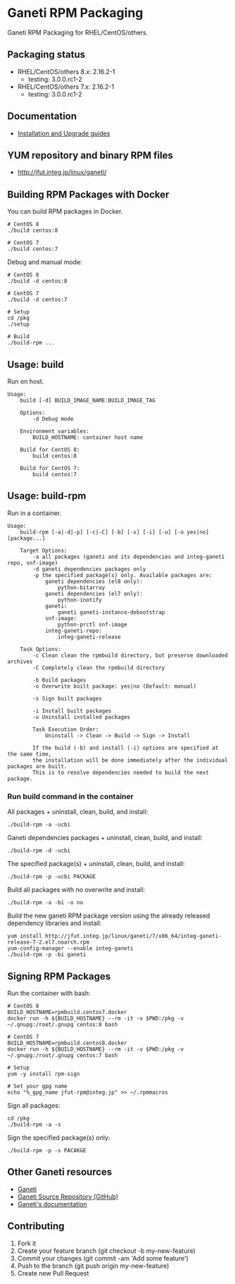 # Ganeti RPM Packaging

Ganeti RPM Packaging for RHEL/CentOS/others.

## Packaging status

- RHEL/CentOS/others 8.x: 2.16.2-1
    - testing: 3.0.0.rc1-2
- RHEL/CentOS/others 7.x: 2.16.2-1
    - testing: 3.0.0.rc1-2

## Documentation

- [Installation and Upgrade guides](https://github.com/jfut/ganeti-rpm/tree/master/doc)

## YUM repository and binary RPM files

- http://jfut.integ.jp/linux/ganeti/

## Building RPM Packages with Docker

You can build RPM packages in Docker.

```
# CentOS 8
./build centos:8

# CentOS 7
./build centos:7
```

Debug and manual mode:

```
# CentOS 8
./build -d centos:8

# CentOS 7
./build -d centos:7

# Setup
cd /pkg
./setup

# Build
./build-rpm ...
```

## Usage: build

Run on host.

```
Usage:
    build [-d] BUILD_IMAGE_NAME:BUILD_IMAGE_TAG

    Options:
        -d Debug mode

    Environment variables:
        BUILD_HOSTNAME: container host name

    Build for CentOS 8:
        build centos:8

    Build for CentOS 7:
        build centos:7
```

## Usage: build-rpm

Run in a container.

```
Usage:
    build-rpm [-a|-d|-p] [-c|-C] [-b] [-s] [-i] [-u] [-o yes|no] [package...]

    Target Options:
        -a all packages (ganeti and its dependencies and integ-ganeti repo, snf-image)
        -d ganeti dependencies packages only
        -p the specified package(s) only. Available packages are:
            ganeti dependencies (el8 only):
                python-bitarray
            ganeti dependencies (el7 only):
                python-inotify
            ganeti:
                ganeti ganeti-instance-debootstrap
            snf-image:
                python-prctl snf-image
            integ-ganeti-repo:
                integ-ganeti-release

    Task Options:
        -c Clean clean the rpmbuild directory, but preserve downloaded archives
        -C Completely clean the rpmbuild directory

        -b Build packages
        -o Overwrite built package: yes|no (Default: manual)

        -s Sign built packages

        -i Install built packages
        -u Uninstall installed packages

        Task Execution Order:
            Uninstall -> Clean -> Build -> Sign -> Install

        If the build (-b) and install (-i) options are specified at the same time,
        the installation will be done immediately after the individual packages are built.
        This is to resolve dependencies needed to build the next package.
```

### Run build command in the container

All packages + uninstall, clean, build, and install:

```
./build-rpm -a -ucbi
```

Ganeti dependencies packages + uninstall, clean, build, and install:

```
./build-rpm -d -ucbi
```

The specified package(s) + uninstall, clean, build, and install:

```
./build-rpm -p -ucbi PACKAGE
```

Build all packages with no overwrite and install:

```
./build-rpm -a -bi -o no
```

Build the new ganeti RPM package version using the already released dependency libraries and install:

```
yum install http://jfut.integ.jp/linux/ganeti/7/x86_64/integ-ganeti-release-7-2.el7.noarch.rpm
yum-config-manager --enable integ-ganeti
./build-rpm -p -bi ganeti
```

## Signing RPM Packages

Run the container with bash:

```
# CentOS 8
BUILD_HOSTNAME=rpmbuild.centos7.docker
docker run -h ${BUILD_HOSTNAME} --rm -it -v $PWD:/pkg -v ~/.gnupg:/root/.gnupg centos:8 bash

# CentOS 7
BUILD_HOSTNAME=rpmbuild.centos8.docker
docker run -h ${BUILD_HOSTNAME} --rm -it -v $PWD:/pkg -v ~/.gnupg:/root/.gnupg centos:7 bash

# Setup
yum -y install rpm-sign

# Set your gpg name
echo "%_gpg_name jfut-rpm@integ.jp" >> ~/.rpmmacros
```

Sign all packages:

```
cd /pkg
./build-rpm -a -s
```

Sign the specified package(s) only:

```
./build-rpm -p -s PACAKGE
```

## Other Ganeti resources

- [Ganeti](http://www.ganeti.org/)
- [Ganeti Source Repository (GitHub)](https://github.com/ganeti/ganeti)
- [Ganeti's documentation](http://docs.ganeti.org/ganeti/current/html/)

## Contributing

1. Fork it
2. Create your feature branch (git checkout -b my-new-feature)
3. Commit your changes (git commit -am 'Add some feature')
4. Push to the branch (git push origin my-new-feature)
5. Create new Pull Request

